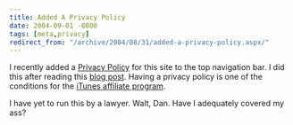 ```yaml
---
title: Added A Privacy Policy
date: 2004-09-01 -0800
tags: [meta,privacy]
redirect_from: "/archive/2004/08/31/added-a-privacy-policy.aspx/"
---
```


I recently added a [Privacy Policy](https://haacked.com/privacy) for this site to the top navigation bar. I did this after reading this [blog post](http://www.kbcafe.com/iBLOGthere4iM/?guid=20040901191359). Having a privacy policy is one of the conditions for the [iTunes affiliate program](http://www.apple.com/itunes/affiliates/).

I have yet to run this by a lawyer. Walt, Dan. Have I adequately covered my ass?

